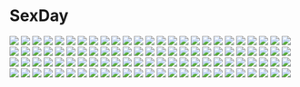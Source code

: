 # SexDay
![](https://konachan.com/image/bafad1e6f2400ae96895b073d3ac50bd/Konachan.com%20-%20176820%20dress%20flowers%20la-na%20original%20pink_hair%20yellow_eyes.jpg)
![](https://konachan.com/jpeg/267aa7369cfef4b47ddf9734474b567e/Konachan.com%20-%20131184%20ass%20guilty_crown%20murasaki_shitsu%20panties%20pink_hair%20red_eyes%20school_uniform%20underwear%20white%20yuzuriha_inori.jpg)
![](https://konachan.com/image/c2a6c2929857a1c379727c4c2cf93222/Konachan.com%20-%2059049%20green%20hatsune_miku%20kagamine_len%20kagamine_rin%20male%20vocaloid.jpg)
![](https://konachan.com/image/8723d0c0f3f67a42eea0547a372381cb/Konachan.com%20-%2073457%20beatrice%20blonde_hair%20butterfly%20chain%20dress%20hong_%28white_spider%29%20male%20red_hair%20umineko_no_naku_koro_ni%20ushiromiya_battler.jpg)
![](https://konachan.com/image/6d8c938b0a67bfd65c66d087ceb28917/Konachan.com%20-%20188219%20breasts%20cleavage%20drink%20food%20green_hair%20headband%20idolmaster%20jyon%20otonashi_kotori%20short_hair%20skirt.jpg)
![](https://konachan.com/image/e9a3f16c621c901bba5e654a149f730e/Konachan.com%20-%2069215%20boots%20dress%20group%20gumi%20kagamine_rin%20kaito%20kamui_gakupo%20long_hair%20male%20meiko%20military%20miwa_shirow%20short_hair%20skirt%20twintails%20uniform%20vocaloid.jpg)
![](https://konachan.com/jpeg/7d987e0552fcae76eb63f2f647e42956/Konachan.com%20-%20280652%20animal%20anthropomorphism%20aqua_eyes%20blonde_hair%20breasts%20cleavage%20collar%20girls_frontline%20gun%20long_hair%20rabbit%20snow%20swordsouls%20thighhighs%20weapon%20winter.jpg)
![](https://konachan.com/jpeg/b99d51f78b39093071d93a12ebd82372/Konachan.com%20-%20196263%20animal_ears%20blush%20fang%20foxgirl%20long_hair%20navel%20original%20oruton%20panties%20red_eyes%20thighhighs%20underwear%20white_hair.jpg)
![](https://konachan.com/jpeg/98a1f5e7e7466af379b4ace496243b45/Konachan.com%20-%20272475%202girls%20animal_ears%20black_hair%20blonde_hair%20breasts%20cigarette%20cleavage%20dress%20drink%20fang%20gloves%20gradient%20long_hair%20original%20red_eyes%20short_hair.jpg)
![](https://konachan.com/image/1ec049fc97a95b7ef80dc8606400a4d4/Konachan.com%20-%20282227%20aiue_oka%20breasts%20group%20kurashiki_reina%20nipples%20nogami_izumi%20obata_yui%20open_shirt%20original%20panties%20pantyhose%20skirt_lift%20thighhighs%20underwear.jpg)
![](https://konachan.com/image/44ea25ef4e5fb46a4ee0209cd3b42da5/Konachan.com%20-%2041775%20black_star%20death_the_kid%20maka_albarn%20monochrome%20silhouette%20soul_eater.jpg)
![](https://konachan.com/image/84fd4af98e14e0677baf87dccde96788/Konachan.com%20-%2013702%20ayanami_rei%20bodysuit%20cameltoe%20gainax%20mecha%20neon_genesis_evangelion%20robot%20skintight.jpg)
![](https://konachan.com/jpeg/ac86ef6a5801afd1f8cda0140c4bc153/Konachan.com%20-%20291491%20aqua_eyes%20ass%20bikini%20breasts%20cleavage%20clouds%20cropped%20group%20long_hair%20naoto%20ponytail%20red_eyes%20ribbons%20scan%20shorts%20sky%20swimsuit%20twintails%20water.jpg)
![](https://konachan.com/image/ae325700458eb352dd74250499eee5df/Konachan.com%20-%20189742%20dark_souls%20fire%20lost_elle%20original%20red_eyes%20red_hair%20signed%20staff%20witch.jpg)
![](https://konachan.com/jpeg/4bb49a0be321b594bb479e53bf1f5589/Konachan.com%20-%20185802%20anal%20anus%20ass%20blue_eyes%20blue_hair%20blush%20bra%20fingering%20masturbation%20penis%20pussy%20pussy_juice%20sex%20socks%20spread_pussy%20uncensored%20underwear%20wet.jpg)
![](https://konachan.com/jpeg/7c13609365ed8a9427257cf2f102e33f/Konachan.com%20-%20219321%20animal_ears%20bed%20bikini%20catgirl%20dark_skin%20itsuwa_%28lethal-kemomimi%29%20original%20purple_hair%20red_eyes%20swimsuit%20thighhighs%20waifu2x.jpg)
![](https://konachan.com/image/685962c6a56f977d8267f5780fff3c0f/Konachan.com%20-%20121855%2040010prototype%20brown_eyes%20brown_hair%20erect_nipples%20flat_chest%20loli%20long_hair%20nopan%20panties%20panty_pull%20thighhighs%20to_love_ru%20underwear%20yuuki_mikan.jpg)
![](https://konachan.com/image/84c10525cc329a0b0d76492f4fd05506/Konachan.com%20-%20295632%20blue_eyes%20bow%20close%20gray_hair%20hatsune_miku%20japanese_clothes%20kimono%20long_hair%20niuy%20snow%20twintails%20umbrella%20vocaloid%20yuki_miku.jpg)
![](https://konachan.com/image/fdef43f73118312227a3bfe4a1b79be6/Konachan.com%20-%2060360%20brown_hair%20japanese_clothes%20long_hair%20tagme%20white_hair.jpg)
![](https://konachan.com/image/6999ede3a5bfbec44741cf74a4d415db/Konachan.com%20-%2049543%20bleach%20monochrome%20vector.jpg)
![](https://konachan.com/image/a276143ecc1685cc948d19a218ef9945/Konachan.com%20-%2030306%20happiness%20kohinata_sumomo.jpg)
![](https://konachan.com/image/c164754fb42f2bafebbf262a1db1c2e5/Konachan.com%20-%20193971%20blue_eyes%20blue_hair%20breasts%20cleavage%20collar%20dark_skin%20dress%20food%20headdress%20long_hair%20luco-san%20necklace%20original.jpg)
![](https://konachan.com/jpeg/c03b8a30238cec404b58d6bf2a7e4967/Konachan.com%20-%20201902%20anus%20aqua_eyes%20ass%20ass_grab%20black_hair%20breasts%20game_cg%20long_hair%20moonstone%20nipples%20no_bra%20nopan%20open_shirt%20pussy%20sideboob%20stockings%20thighhighs.jpg)
![](https://konachan.com/jpeg/7a9899a5494d5f0508c667cc5e1048bf/Konachan.com%20-%2092414%20amamiya_ayane%20ball%20beach%20bikini%20breasts%20cleavage%20game_cg%20group%20kurobane_sayuki%20long_hair%20mizusaka_miki%20ooba_kagerou%20short_hair%20swimsuit.jpg)
![](https://konachan.com/image/fa2a783f1ad091063ce47dbfaeda6e57/Konachan.com%20-%20225636%20aliasing%20ayase_eri%20black_hair%20blonde_hair%20blue_eyes%20dress%20gloves%20gun%20headdress%20hiroki_ree%20necklace%20red_hair%20signed%20sonoda_umi%20weapon%20yellow_eyes.jpg)
![](https://konachan.com/image/ac7cf6dec7124d734a28abf0f871decc/Konachan.com%20-%20145111%20animal_ears%20beach%20bikini%20blush%20breast_hold%20catgirl%20hoodie%20long_hair%20original%20pink_hair%20shade%20swimsuit%20tail%20zazazazazazawa.jpg)
![](https://konachan.com/image/62bdada740ec4fcee47782955aeb2492/Konachan.com%20-%2014035%20maou_to_odore%21%20tagme.jpg)
![](https://konachan.com/image/216d295f20fd2875c7c61faa55e361f7/Konachan.com%20-%20235325%202girls%20blush%20breasts%20brown_eyes%20dildo%20kneehighs%20long_hair%20navel%20nipples%20nude%20pussy%20red_hair%20sex%20short_hair%20thighhighs%20uncensored%20yellow_eyes%20yuri.jpg)
![](https://konachan.com/image/711f5978169a38f5d74f33f0547099ed/Konachan.com%20-%20276113%202girls%20bikini%20blonde_hair%20blush%20breasts%20brown_hair%20long_hair%20menea%20nipples%20nipple_slip%20original%20red_eyes%20short_hair%20swimsuit%20water%20wink.jpg)
![](https://konachan.com/jpeg/98ac847e06c61873aecf43ff21e31565/Konachan.com%20-%20255418%20anal%20breasts%20cum%20dildo%20foxgirl%20hat%20long_hair%20microphone%20nipples%20nude%20pantyhose%20penis%20pussy%20ricegnat%20sex%20tail%20uncensored%20vibrator%20wink%20yellow_eyes.jpg)
![](https://konachan.com/image/a905d50043d3b05cd4679a55103aea34/Konachan.com%20-%20206211%20blue_eyes%20boots%20cropped%20crown%20dangan-ronpa%20enoshima_junko%20monokuma%20pink_hair%20skirt%20sun_trial%20teddy_bear%20twintails.jpg)
![](https://konachan.com/jpeg/0544e3e9bc6c86e9c14072cdf3494e3d/Konachan.com%20-%2067323%20close%20hatsune_miku%20twintails%20vocaloid.jpg)
![](https://konachan.com/jpeg/82d3f0773b4101e03710d6a988b329e4/Konachan.com%20-%20251455%20blue_hair%20demon%20green_eyes%20horns%20original%20pink_hair%20succubus%20tagme_%28artist%29%20tail%20thighhighs%20transparent%20watermark.jpg)
![](https://konachan.com/image/05f2337398cd21ed88455bd64c70f07d/Konachan.com%20-%2015076%20fukamine_riko%20gift_%28visual_novel%29.jpg)
![](https://konachan.com/image/b28908acf0dc91011fae37ff65633105/Konachan.com%20-%20204706%202girls%20blue_eyes%20blue_hair%20glasses%20hatsune_miku%20kuroi_%28liar-player%29%20megurine_luka%20necklace%20pink_hair%20vocaloid%20wink%20wristwear.jpg)
![](https://konachan.com/image/103122c15efe1c0d8f3c97f3329807d6/Konachan.com%20-%20190309%20anthropomorphism%20ass%20bikini%20blush%20breasts%20dark_skin%20glasses%20kantai_collection%20red_eyes%20shuugetsu_karasu%20sideboob%20swimsuit%20underboob%20white_hair.jpg)
![](https://konachan.com/image/4f92679ea9e21d56a4a42f6171d69ed8/Konachan.com%20-%20249271%20aqua_eyes%20aqua_hair%20blush%20chuuko_anpu%20hatsune_miku%20long_hair%20skirt%20thighhighs%20tie%20twintails%20vocaloid.jpg)
![](https://konachan.com/image/3ce97eff8a84ceb1e64d1c203d96cb84/Konachan.com%20-%2033056%20blonde_hair%20gray_hair%20green_eyes%20green_hair%20hat%20long_hair%20red_eyes%20ribbons%20skirt%20sky%20suguri%20thighhighs%20touhou%20twintails%20vocaloid%20witch%20yellow_eyes.jpg)
![](https://konachan.com/image/961b9cbc93dc8eac8c1a3e842451529c/Konachan.com%20-%20190193%20akechi_mitsuhide%20all_male%20autumn%20black_eyes%20headdress%20jpeg_artifacts%20leaves%20male%20nobunaga_concerto%20rowya%20tree.jpg)
![](https://konachan.com/jpeg/599cebde6d6cc982594ea926fbe1c4c5/Konachan.com%20-%20124858%20animal_ears%20beatrice%20blonde_hair%20chibi%20dress%20flowers%20kouichirou%20long_hair%20rose%20tail%20tears%20umineko_no_naku_koro_ni.jpg)
![](https://konachan.com/image/02b38bf50da42c86eb5f59bc8269cb8a/Konachan.com%20-%20126428%20ano_natsu_de_matteru%20brown_hair%20long_hair%20mogu%20panties%20pantyhose%20purple_eyes%20school_uniform%20twintails%20underwear%20yamano_remon.jpg)
![](https://konachan.com/image/1544c55130ecab38e2eb615b0867beda/Konachan.com%20-%2051115%20clannad%20furukawa_akio%20furukawa_sanae%20group%20ibuki_fuuko%20ibuki_kouko%20loli%20male%20okazaki_tomoya%20okazaki_ushio%20sagara_misae%20sunohara_mei%20twins.jpg)
![](https://konachan.com/image/075742107d39d1f1abe2e425f6d50151/Konachan.com%20-%20109327%20autumn%20blonde_hair%20blue_eyes%20book%20bra%20food%20leaves%20original%20panties%20pocky%20striped_panties%20underwear%20valyu.jpg)
![](https://konachan.com/image/99722bb8d61a6f3c07dcfc0f6a24ff0d/Konachan.com%20-%20302012%202girls%20animal%20bed%20blue_eyes%20blue_hair%20blush%20brown_hair%20cat%20game_console%20long_hair%20original%20pantyhose%20phone%20pink_eyes%20shoujo_ai%20skirt%20tears.jpg)
![](https://konachan.com/image/effce0b05b49f0aa84a9536ad4028b85/Konachan.com%20-%20290327%20bikini%20bk201%20boots%20breasts%20cape%20choker%20cleavage%20fate_grand_order%20fate_%28series%29%20gloves%20gray_hair%20saber%20saber_alter%20short_hair%20swimsuit%20yellow_eyes.jpg)
![](https://konachan.com/jpeg/56b1e27f2e2bcda093873b9cd3689ed8/Konachan.com%20-%20301742%20barefoot%20blue_eyes%20computer%20glasses%20green_hair%20original%20paper%20phone%20school_uniform%20shiomi_%28lowrise%29%20short_hair.jpg)
![](https://konachan.com/jpeg/581651c27ce8e4d2c7fa9df4cc045a2e/Konachan.com%20-%20115660%20animal_ears%20bed%20brown_eyes%20brown_hair%20catgirl%20censored%20game_cg%20neko_koi%20nopan%20ryuudou_misaki%20school_uniform%20thighhighs%20vibrator%20wet%20whirlpool.jpg)
![](https://konachan.com/image/947052010bfb7c6dccd5894a7b05558d/Konachan.com%20-%2040549%20cage%20munyu.jpg)
![](https://konachan.com/image/de4d1b9c0245fe4b96202b7255bceaba/Konachan.com%20-%2078437%20animal_ears%20black_hair%20blood%20dress%20mexe%20saya%20saya_no_uta.jpg)
![](https://konachan.com/jpeg/144cfcf52a689622ef443167269b4bff/Konachan.com%20-%20118213%20akemi_homura%20black_hair%20blush%20bow%20braids%20glasses%20headband%20long_hair%20mahou_shoujo_madoka_magica%20purple_eyes%20vector.jpg)
![](https://konachan.com/image/0f6520919e5a5d29feaaa37ed71a4d7d/Konachan.com%20-%2083666%20akiyama_mio%20blush%20hirasawa_yui%20k-on%21%20kotobuki_tsumugi%20nakano_azusa%20niwatori_kokezou%20pantyhose%20school_uniform%20tainaka_ritsu.jpg)
![](https://konachan.com/image/d113a28bc0a86af509913d783b8c4990/Konachan.com%20-%2063101%20hatsune_miku%20megurine_luka%20twintails%20vocaloid%20white.jpg)
![](https://konachan.com/image/282db6f83cf4d0105d274f4cb569c490/Konachan.com%20-%20219221%20black_eyes%20black_hair%20danjou_sora%20dress%20long_hair%20original%20space%20stars.jpg)
![](https://konachan.com/image/275d97a674f596d92f0b81aa384b2427/Konachan.com%20-%2040758%20clannad%20furukawa_sanae.jpg)
![](https://konachan.com/image/9236690ee9eadf548e38b59185823b8f/Konachan.com%20-%20120911%20dress%20hat%20hinanawi_tenshi%20motida%20space%20touhou.jpg)
![](https://konachan.com/jpeg/259623e58e79e13ab528dfef38fe8cdb/Konachan.com%20-%20214905%20black_eyes%20black_hair%20blush%20bow%20fang%20headphones%20microphone%20mokyutan%20pripara%20tagme_%28character%29%20twintails%20wristwear.jpg)
![](https://konachan.com/image/3f05edde9e790a41c87652a790b03859/Konachan.com%20-%20228008%20anthropomorphism%20black_hair%20book%20brown_eyes%20brown_hair%20candy%20drink%20food%20glasses%20group%20hiei_%28kancolle%29%20lif_%28lif-ppp%29%20long_hair%20short_hair%20skirt.jpg)
![](https://konachan.com/image/141e27946df825a82322d50b99cdcbd1/Konachan.com%20-%20127082%20flowers%20headphones%20megurine_luka%20nude%20snail8%20vocaloid%20white.jpg)
![](https://konachan.com/image/ce3ce1fca4fff409c4a401f86e64fe82/Konachan.com%20-%20133984%20building%20car%20mecha%20original%20reishin_%28tenpurasoba%29%20sword%20weapon.jpg)
![](https://konachan.com/image/1dbcdf62ac02b0a753dd7b2fe4e4d4c7/Konachan.com%20-%2019768%20caren_hortensia%20fate_%28series%29%20fate_stay_night.jpg)
![](https://konachan.com/image/b884d2f5b96d9ee0a76931b07d2b9bba/Konachan.com%20-%2017934%20seto_no_hanayome%20seto_san.jpg)
![](https://konachan.com/image/50d728fc6e877b2f3fc3f0eb5e364753/Konachan.com%20-%2052581%20christmas%20clannad%20furukawa_nagisa%20santa_costume.jpg)
![](https://konachan.com/jpeg/5a71ae7a56f817906646a5176478affb/Konachan.com%20-%20304020%20anthropomorphism%20ass%20azur_lane%20bath%20bathtub%20blush%20breasts%20cropped%20gray_hair%20headband%20ichiri%20laffey_%28azur_lane%29%20nude%20petals%20red_eyes%20scan%20water.jpg)
![](https://konachan.com/jpeg/862afc8859dc8d5770cce4ff239d7689/Konachan.com%20-%20124005%20breasts%20cape%20censored%20game_cg%20happoubi_jin%20kagarino_kirie%20long_hair%20navel%20nipples%20omega_star%20panties%20penis%20red_eyes%20underwear%20vampire%20white_hair.jpg)
![](https://konachan.com/jpeg/300bb09f3cfd4c7a63658750852bae6c/Konachan.com%20-%2074596%20akizuki_ryou%20idolmaster%20kikuchi_makoto%20male%20trap%20wedding%20wedding_attire.jpg)
![](https://konachan.com/image/a8498307f7298f2922f5333351ddaf0f/Konachan.com%20-%20193550%20bed%20bike_shorts%20blonde_hair%20blush%20cameltoe%20gundam_build_fighters%20gundam_%28series%29%20hoshino_fumina%20ponytail%20shorts%20spread_legs%20tonotyama.jpg)
![](https://konachan.com/image/648a72d635a710a6b4a3a0af0224e1cf/Konachan.com%20-%20150091%20bed%20felyne%20kirin_%28armor%29%20mask%20monster_hunter%20sergeant_keroro%20tagme.jpg)
![](https://konachan.com/image/c1c7fbca4c244d70c2a899433bb83802/Konachan.com%20-%2070142%20amamoto_fuuka%20calendar%20ginta%20hiiragi_ginga%20ribbons%20sugar%2Bspice_2%20tagme%20tanegashima_sana%20tohno_kaoruko%20twintails.jpg)
![](https://konachan.com/image/6daa78521b9ec3e24e31848bcf911eef/Konachan.com%20-%2055965%20bikini%20hatsune_miku%20kagamine_rin%20megurine_luka%20swimsuit%20vocaloid.jpg)
![](https://konachan.com/image/27cced2d6ddffc3f1a8de3ca4f9bc147/Konachan.com%20-%2072941%20tagme.jpg)
![](https://konachan.com/image/f359782d9648747f9513b95b0e0dbbff/Konachan.com%20-%2084572%20hatsune_miku%20komaki_kureha%20sword%20tears%20vocaloid%20weapon.jpg)
![](https://konachan.com/image/f6147f78623b722341187f28662a2e38/Konachan.com%20-%20178142%202girls%20blue_eyes%20breasts%20brown_hair%20food%20long_hair%20original%20pocky%20scarf%20shoujo_ai%20skirt%20thighhighs%20white%20white_hair%20zettai_ryouiki.jpg)
![](https://konachan.com/jpeg/174d86692ad97a7f28019365c763fec5/Konachan.com%20-%2020117%20ichigo_mashimaro%20matsuoka_miu.jpg)
![](https://konachan.com/image/3fdff831b787e227ca9849b0af18cd3d/Konachan.com%20-%2037812%20asakura_ryouko%20close%20suzumiya_haruhi_no_yuutsu.jpg)
![](https://konachan.com/image/8eed5af00fdbe97a00200e5321916ae0/Konachan.com%20-%2039085%20eruruw%20tenmu_shinryuusai%20utawarerumono.jpg)
![](https://konachan.com/jpeg/53b8b67d57b150903ccba487712b07db/Konachan.com%20-%20291801%20all_male%20animal_ears%20eile_%28esspril%29%20male%20original%20signed.jpg)
![](https://konachan.com/image/42b7276e69b48bde45350aad534a84c8/Konachan.com%20-%20113870%20nardack%20tagme%20white.jpg)
![](https://konachan.com/image/b8bf001e89c17c3c190df26bff087edf/Konachan.com%20-%20239178%20animal%20nauimusuka%20original%20scenic%20tree.jpg)
![](https://konachan.com/jpeg/3b5cea6b60da1c5e013c8e835f4815ae/Konachan.com%20-%20104829%20dress%20flowers%20green_eyes%20long_hair%20original%20pink_hair%20ribbons%20shiwasu_gatsu%20thighhighs%20twintails%20white.jpg)
![](https://konachan.com/image/6be260015e1b541804b4e144b5ff280d/Konachan.com%20-%20136727%20candy%20corset%20lollipop%20long_hair%20mameyarou%20ribbons%20socks%20tagme.jpg)
![](https://konachan.com/image/c88947db7ada8e0a9ba9774c1f0e1366/Konachan.com%20-%2024835%20bottle_fairy%20chiriri%20duplicate%20group%20hororo%20jpeg_artifacts%20kururu%20oboro%20pointed_ears%20sarara.jpg)
![](https://konachan.com/image/683e3e187ccdcaafb8868babb2c0b7b1/Konachan.com%20-%20110362%20dress%20hat%20loli%20long_hair%20original%20pink_hair%20red_eyes%20tagme_%28artist%29%20twintails.jpg)
![](https://konachan.com/image/08c23f3b3c536132d68f3577aec3c9e8/Konachan.com%20-%20208578%20dragon%20jpeg_artifacts%20weapon.jpg)
![](https://konachan.com/image/f75c3a434dbb2dabb17bedc00680e022/Konachan.com%20-%20147340%20clouds%20dress%20feathers%20minazuki_randoseru%20pink_hair%20precure%20sword%20weapon%20wings%20yes%21_precure_5%20yumehara_nozomi.jpg)
![](https://konachan.com/image/4b2cd0c224992dc1d6ca4f9ed65295b2/Konachan.com%20-%20174587%20black_hair%20blue_eyes%20coffee-kizoku%20free_friends%20headphones%20long_hair%20pantyhose%20scarf%20school_uniform%20shinozaki_sumire%20skirt%20sky%20watermark.jpg)
![](https://konachan.com/image/61941ce319280f745bbf8047fe5c9a7a/Konachan.com%20-%20177755%20izayoi_sakuya%20maid%20neme%20remilia_scarlet%20touhou%20vampire.jpg)
![](https://konachan.com/image/04f682e1b3693b241732ac2e6dca90bf/Konachan.com%20-%206098%20blood_%28anime%29%20haji%20otonashi_saya%20snow%20winter.jpg)
![](https://konachan.com/image/c867ed1941ac5de6b200a0adb8cff351/Konachan.com%20-%20143127%20bodysuit%20erect_nipples%20gond%20long_hair%20mitsurugi_meiya%20muv-luv%20ponytail%20purple_eyes%20purple_hair%20skintight%20sword%20weapon.jpg)
![](https://konachan.com/jpeg/fb8d1e4865f7c6dc6fb09bdd3b799771/Konachan.com%20-%20288284%202girls%20clouds%20mifuru%20original%20scenic%20school_uniform%20short_hair%20sky%20stars.jpg)
![](https://konachan.com/image/4d354fd5c75e6a77f3b7cd37e7491dc1/Konachan.com%20-%2015521%20natsume_aya%20natsume_maya%20tenjou_tenge.jpg)
![](https://konachan.com/jpeg/1001ac48ea2932be5c9478a86475d08a/Konachan.com%20-%20139881%20gumi%20marirero_a%20night%20original%20stars%20vocaloid.jpg)
![](https://konachan.com/jpeg/86d54f6f024e4b1421e747e11cfe3055/Konachan.com%20-%20303262%20anthropomorphism%20azur_lane%20le_malin_%28azur_lane%29%20pantyhose%20peroncho%20white_hair.jpg)
![](https://konachan.com/image/666a8ae9e45faa4d57adac4f5313c860/Konachan.com%20-%20277885%20aqua_eyes%20bed%20breasts%20brown_hair%20censored%20clan_senki%20navel%20necklace%20nipples%20nude%20penis%20pokachu%20pussy%20sex%20spread_legs.jpg)
![](https://konachan.com/image/202baaf728c8072a41f59f587b53ec0c/Konachan.com%20-%2062312%20aka_%28shoumae%29%20blonde_hair%20brown_hair%20dress%20kirishima_akari%20kirishima_kotone%20long_hair%20mizuno_kaede%20nyan_koi%21%20sumiyoshi_kanako%20twins.jpg)
![](https://konachan.com/image/ff059ee1091a21d1a29088a41b27749d/Konachan.com%20-%20252352%20akutagawa_ryuunosuke%20all_male%20black_hair%20bungou_stray_dogs%20male%20monochrome%20nodoka%20short_hair%20tagme_%28character%29%20watermark%20white%20white_hair.jpg)
![](https://konachan.com/image/56e6e1ffbd8cdecf898acb53983f97ba/Konachan.com%20-%2017319%20game_console%20genshiken%20kio_shimoku%20ohno_kanako.jpg)
![](https://konachan.com/image/873c95cc09a291f41f25c42a5645f85e/Konachan.com%20-%20124717%20aircraft%20aqua_eyes%20aqua_hair%20chain%20glorious_world_%28vocaloid%29%20hatsune_miku%20headphones%20long_hair%20skirt%20thighhighs%20twintails%20vocaloid%20weapon.jpg)
![](https://konachan.com/jpeg/c73c74b7f2e295014c7f6ba7e50a7d74/Konachan.com%20-%20178871%20aikatsu%21%20black_hair%20crown%20imago%20kiriya_aoi%20wings.jpg)
![](https://konachan.com/jpeg/4e55ca32ab2a133f3e4daafbe6b3d4e1/Konachan.com%20-%20284230%20brown_eyes%20brown_hair%20building%20city%20dark%20hoodie%20motorcycle%20original%20scenic%20watermark%20yu_ni_t.jpg)
![](https://konachan.com/jpeg/c591f90d8aafe6121b27e4d030d70cb3/Konachan.com%20-%20199923%20bikini%20blonde_hair%20blue_eyes%20blush%20corona_timir%20fang%20flat_chest%20green_eyes%20loli%20long_hair%20nyantype%20purple_hair%20rio_wezley%20scan%20short_hair%20swimsuit.jpg)
